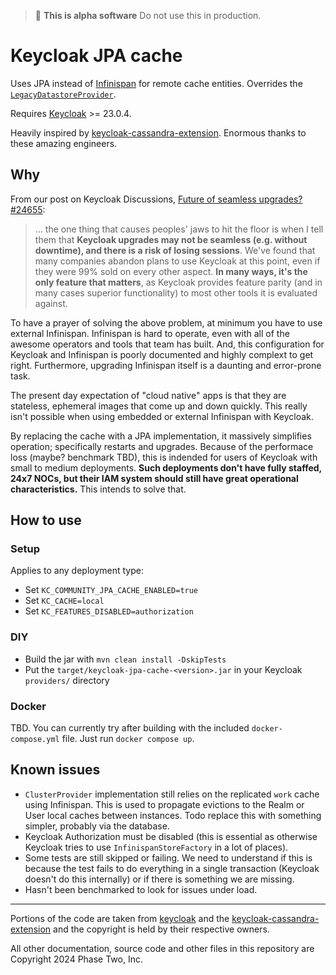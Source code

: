 > :bug: **This is alpha software** Do not use this in production.

# Keycloak JPA cache 

Uses JPA instead of [Infinispan](https://infinispan.org/) for remote cache entities. Overrides the [`LegacyDatastoreProvider`](https://www.keycloak.org/docs-api/23.0.4/javadocs/org/keycloak/storage/datastore/LegacyDatastoreProvider.html).

Requires [Keycloak](https://keycloak.org) >= 23.0.4.

Heavily inspired by [keycloak-cassandra-extension](https://github.com/opdt/keycloak-cassandra-extension). Enormous thanks to these amazing engineers.

## Why

From our post on Keycloak Discussions, [Future of seamless upgrades? #24655](https://github.com/keycloak/keycloak/discussions/24655):

> ... the one thing that causes peoples' jaws to hit the floor is when I tell them that **Keycloak upgrades may not be seamless (e.g. without downtime), and there is a risk of losing sessions**. We've found that many companies abandon plans to use Keycloak at this point, even if they were 99% sold on every other aspect. **In many ways, it's the only feature that matters**, as Keycloak provides feature parity (and in many cases superior functionality) to most other tools it is evaluated against.

To have a prayer of solving the above problem, at minimum you have to use external Infinispan. Infinispan is hard to operate, even with all of the awesome operators and tools that team has built. And, this configuration for Keycloak and Infinispan is poorly documented and highly complext to get right. Furthermore, upgrading Infinispan itself is a daunting and error-prone task.

The present day expectation of "cloud native" apps is that they are stateless, ephemeral images that come up and down quickly. This really isn't possible when using embedded or external Infinispan with Keycloak.

By replacing the cache with a JPA implementation, it massively simplifies operation; specifically restarts and upgrades. Because of the performace loss (maybe? benchmark TBD), this is indended for users of Keycloak with small to medium deployments. **Such deployments don't have fully staffed, 24x7 NOCs, but their IAM system should still have great operational characteristics.** This intends to solve that.

## How to use

### Setup

Applies to any deployment type:

- Set `KC_COMMUNITY_JPA_CACHE_ENABLED=true`
- Set `KC_CACHE=local`
- Set `KC_FEATURES_DISABLED=authorization`

### DIY

- Build the jar with `mvn clean install -DskipTests`
- Put the `target/keycloak-jpa-cache-<version>.jar` in your Keycloak `providers/` directory

### Docker

TBD. You can currently try after building with the included `docker-compose.yml` file. Just run `docker compose up`.

## Known issues

- `ClusterProvider` implementation still relies on the replicated `work` cache using Infinispan. This is used to propagate evictions to the Realm or User local caches between instances. Todo replace this with something simpler, probably via the database.
- Keycloak Authorization must be disabled (this is essential as otherwise Keycloak tries to use `InfinispanStoreFactory` in a lot of places).
- Some tests are still skipped or failing. We need to understand if this is because the test fails to do everything in a single transaction (Keycloak doesn't do this internally) or if there is something we are missing.
- Hasn't been benchmarked to look for issues under load.

-----

Portions of the code are taken from [keycloak](https://github.com/keycloak/keycloak) and the [keycloak-cassandra-extension](https://github.com/opdt/keycloak-cassandra-extension) and the copyright is held by their respective owners.

All other documentation, source code and other files in this repository are Copyright 2024 Phase Two, Inc.

